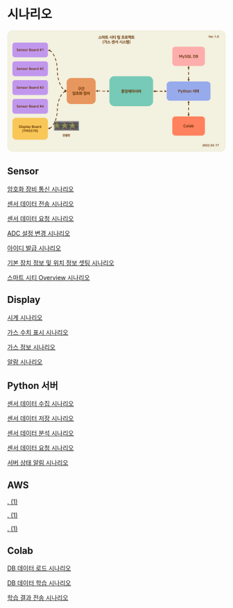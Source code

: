 # 시나리오

![스마트시티.png](%E1%84%89%E1%85%B5%E1%84%82%E1%85%A1%E1%84%85%E1%85%B5%E1%84%8B%E1%85%A9%2046ec7/%EC%8A%A4%EB%A7%88%ED%8A%B8%EC%8B%9C%ED%8B%B0.png)

## Sensor

[암호화 장비 통신 시나리오](%E1%84%89%E1%85%B5%E1%84%82%E1%85%A1%E1%84%85%E1%85%B5%E1%84%8B%E1%85%A9%2046ec7/%E1%84%8B%E1%85%A1%E1%86%B7%E1%84%92%E1%85%A9%E1%84%92%E1%85%AA%20%E1%84%8C%E1%85%A1%2014ece.md)

[센서 데이터 전송 시나리오](%E1%84%89%E1%85%B5%E1%84%82%E1%85%A1%E1%84%85%E1%85%B5%E1%84%8B%E1%85%A9%2046ec7/%E1%84%89%E1%85%A6%E1%86%AB%E1%84%89%E1%85%A5%20%E1%84%83%E1%85%A6%E1%84%8B%E1%85%B5%2083309.md)

[센서 데이터 요청 시나리오](%E1%84%89%E1%85%B5%E1%84%82%E1%85%A1%E1%84%85%E1%85%B5%E1%84%8B%E1%85%A9%2046ec7/%E1%84%89%E1%85%A6%E1%86%AB%E1%84%89%E1%85%A5%20%E1%84%83%E1%85%A6%E1%84%8B%E1%85%B5%20216c8.md)

[ADC 설정 변경 시나리오](%E1%84%89%E1%85%B5%E1%84%82%E1%85%A1%E1%84%85%E1%85%B5%E1%84%8B%E1%85%A9%2046ec7/ADC%20%E1%84%89%E1%85%A5%E1%86%AF%E1%84%8C%E1%85%A5%E1%86%BC%2046551.md)

[아이디 발급 시나리오](%E1%84%89%E1%85%B5%E1%84%82%E1%85%A1%E1%84%85%E1%85%B5%E1%84%8B%E1%85%A9%2046ec7/%E1%84%8B%E1%85%A1%E1%84%8B%E1%85%B5%E1%84%83%E1%85%B5%20%E1%84%87%E1%85%A1%E1%86%AF%204a107.md)

[기본 장치 정보 및 위치 정보 셋팅 시나리오](%E1%84%89%E1%85%B5%E1%84%82%E1%85%A1%E1%84%85%E1%85%B5%E1%84%8B%E1%85%A9%2046ec7/%E1%84%80%E1%85%B5%E1%84%87%E1%85%A9%E1%86%AB%20%E1%84%8C%E1%85%A1%E1%86%BC%E1%84%8E%2014e00.md)

[스마트 시티 Overview 시나리오](%E1%84%89%E1%85%B5%E1%84%82%E1%85%A1%E1%84%85%E1%85%B5%E1%84%8B%E1%85%A9%2046ec7/%E1%84%89%E1%85%B3%E1%84%86%E1%85%A1%E1%84%90%E1%85%B3%20%E1%84%89%E1%85%B5%E1%84%90%2076453.md)

## Display

[시계 시나리오](%E1%84%89%E1%85%B5%E1%84%82%E1%85%A1%E1%84%85%E1%85%B5%E1%84%8B%E1%85%A9%2046ec7/%E1%84%89%E1%85%B5%E1%84%80%E1%85%A8%20%E1%84%89%E1%85%B5%E1%84%82%E1%85%A1%E1%84%85%20b9a68.md)

[가스 수치 표시 시나리오](%E1%84%89%E1%85%B5%E1%84%82%E1%85%A1%E1%84%85%E1%85%B5%E1%84%8B%E1%85%A9%2046ec7/%E1%84%80%E1%85%A1%E1%84%89%E1%85%B3%20%E1%84%89%E1%85%AE%E1%84%8E%E1%85%B5%20%201df89.md)

[가스 정보 시나리오](%E1%84%89%E1%85%B5%E1%84%82%E1%85%A1%E1%84%85%E1%85%B5%E1%84%8B%E1%85%A9%2046ec7/%E1%84%80%E1%85%A1%E1%84%89%E1%85%B3%20%E1%84%8C%E1%85%A5%E1%86%BC%E1%84%87%E1%85%A9%20136f7.md)

[알람 시나리오](%E1%84%89%E1%85%B5%E1%84%82%E1%85%A1%E1%84%85%E1%85%B5%E1%84%8B%E1%85%A9%2046ec7/%E1%84%8B%E1%85%A1%E1%86%AF%E1%84%85%E1%85%A1%E1%86%B7%20%E1%84%89%E1%85%B5%E1%84%82%2013280.md)

## Python 서버

[센서 데이터 수집 시나리오](%E1%84%89%E1%85%B5%E1%84%82%E1%85%A1%E1%84%85%E1%85%B5%E1%84%8B%E1%85%A9%2046ec7/%E1%84%89%E1%85%A6%E1%86%AB%E1%84%89%E1%85%A5%20%E1%84%83%E1%85%A6%E1%84%8B%E1%85%B5%20944ff.md)

[센서 데이터 저장 시나리오](%E1%84%89%E1%85%B5%E1%84%82%E1%85%A1%E1%84%85%E1%85%B5%E1%84%8B%E1%85%A9%2046ec7/%E1%84%89%E1%85%A6%E1%86%AB%E1%84%89%E1%85%A5%20%E1%84%83%E1%85%A6%E1%84%8B%E1%85%B5%20b17a4.md)

[센서 데이터 분석 시나리오](%E1%84%89%E1%85%B5%E1%84%82%E1%85%A1%E1%84%85%E1%85%B5%E1%84%8B%E1%85%A9%2046ec7/%E1%84%89%E1%85%A6%E1%86%AB%E1%84%89%E1%85%A5%20%E1%84%83%E1%85%A6%E1%84%8B%E1%85%B5%2070425.md)

[센서 데이터 요청 시나리오](%E1%84%89%E1%85%B5%E1%84%82%E1%85%A1%E1%84%85%E1%85%B5%E1%84%8B%E1%85%A9%2046ec7/%E1%84%89%E1%85%A6%E1%86%AB%E1%84%89%E1%85%A5%20%E1%84%83%E1%85%A6%E1%84%8B%E1%85%B5%20daade.md)

[서버 상태 알림 시나리오](%E1%84%89%E1%85%B5%E1%84%82%E1%85%A1%E1%84%85%E1%85%B5%E1%84%8B%E1%85%A9%2046ec7/%E1%84%89%E1%85%A5%E1%84%87%E1%85%A5%20%E1%84%89%E1%85%A1%E1%86%BC%E1%84%90%E1%85%A2%20e1d70.md)

## AWS

[. (1)](%E1%84%89%E1%85%B5%E1%84%82%E1%85%A1%E1%84%85%E1%85%B5%E1%84%8B%E1%85%A9%2046ec7/(1)%204d668.md)

[. (1)](%E1%84%89%E1%85%B5%E1%84%82%E1%85%A1%E1%84%85%E1%85%B5%E1%84%8B%E1%85%A9%2046ec7/(1)%20d6610.md)

[. (1)](%E1%84%89%E1%85%B5%E1%84%82%E1%85%A1%E1%84%85%E1%85%B5%E1%84%8B%E1%85%A9%2046ec7/(1)%2079a78.md)

## Colab

[DB 데이터 로드 시나리오](%E1%84%89%E1%85%B5%E1%84%82%E1%85%A1%E1%84%85%E1%85%B5%E1%84%8B%E1%85%A9%2046ec7/DB%20%E1%84%83%E1%85%A6%E1%84%8B%E1%85%B5%E1%84%90%E1%85%A5%20%20f6ee7.md)

[DB 데이터 학습 시나리오](%E1%84%89%E1%85%B5%E1%84%82%E1%85%A1%E1%84%85%E1%85%B5%E1%84%8B%E1%85%A9%2046ec7/DB%20%E1%84%83%E1%85%A6%E1%84%8B%E1%85%B5%E1%84%90%E1%85%A5%20%202b030.md)

[학습 결과 전송 시나리오](%E1%84%89%E1%85%B5%E1%84%82%E1%85%A1%E1%84%85%E1%85%B5%E1%84%8B%E1%85%A9%2046ec7/%E1%84%92%E1%85%A1%E1%86%A8%E1%84%89%E1%85%B3%E1%86%B8%20%E1%84%80%E1%85%A7%E1%86%AF%206164e.md)